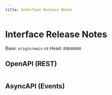 ```yaml
---
title: Interface Release Notes
---
```


# Interface Release Notes

Base: `origin/main` vs Head: `09846980`

## OpenAPI (REST)

```diff

```

## AsyncAPI (Events)

```diff

```


